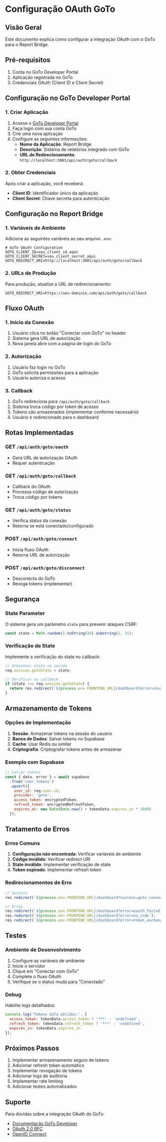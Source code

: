 # Configuração OAuth GoTo

## Visão Geral

Este documento explica como configurar a integração OAuth com o GoTo para o Report Bridge.

## Pré-requisitos

1. Conta no GoTo Developer Portal
2. Aplicação registrada no GoTo
3. Credenciais OAuth (Client ID e Client Secret)

## Configuração no GoTo Developer Portal

### 1. Criar Aplicação

1. Acesse o [GoTo Developer Portal](https://developer.goto.com/)
2. Faça login com sua conta GoTo
3. Crie uma nova aplicação
4. Configure as seguintes informações:
   - **Nome da Aplicação**: Report Bridge
   - **Descrição**: Sistema de relatórios integrado com GoTo
   - **URL de Redirecionamento**: `http://localhost:3001/api/auth/goto/callback`

### 2. Obter Credenciais

Após criar a aplicação, você receberá:
- **Client ID**: Identificador único da aplicação
- **Client Secret**: Chave secreta para autenticação

## Configuração no Report Bridge

### 1. Variáveis de Ambiente

Adicione as seguintes variáveis ao seu arquivo `.env`:

```env
# GoTo OAuth Configuration
GOTO_CLIENT_ID=seu_client_id_aqui
GOTO_CLIENT_SECRET=seu_client_secret_aqui
GOTO_REDIRECT_URI=http://localhost:3001/api/auth/goto/callback
```

### 2. URLs de Produção

Para produção, atualize a URL de redirecionamento:

```env
GOTO_REDIRECT_URI=https://seu-dominio.com/api/auth/goto/callback
```

## Fluxo OAuth

### 1. Início da Conexão

1. Usuário clica no botão "Conectar com GoTo" no header
2. Sistema gera URL de autorização
3. Nova janela abre com a página de login do GoTo

### 2. Autorização

1. Usuário faz login no GoTo
2. GoTo solicita permissões para a aplicação
3. Usuário autoriza o acesso

### 3. Callback

1. GoTo redireciona para `/api/auth/goto/callback`
2. Sistema troca código por token de acesso
3. Tokens são armazenados (implementar conforme necessário)
4. Usuário é redirecionado para o dashboard

## Rotas Implementadas

### GET `/api/auth/goto/oauth`
- Gera URL de autorização OAuth
- Requer autenticação

### GET `/api/auth/goto/callback`
- Callback do OAuth
- Processa código de autorização
- Troca código por tokens

### GET `/api/auth/goto/status`
- Verifica status da conexão
- Retorna se está conectado/configurado

### POST `/api/auth/goto/connect`
- Inicia fluxo OAuth
- Retorna URL de autorização

### POST `/api/auth/goto/disconnect`
- Desconecta do GoTo
- Revoga tokens (implementar)

## Segurança

### State Parameter

O sistema gera um parâmetro `state` para prevenir ataques CSRF:

```javascript
const state = Math.random().toString(36).substring(2, 15);
```

### Verificação de State

Implemente a verificação do state no callback:

```javascript
// Armazenar state na sessão
req.session.gotoState = state;

// Verificar no callback
if (state !== req.session.gotoState) {
  return res.redirect(`${process.env.FRONTEND_URL}/dashboard?error=invalid_state`);
}
```

## Armazenamento de Tokens

### Opções de Implementação

1. **Sessão**: Armazenar tokens na sessão do usuário
2. **Banco de Dados**: Salvar tokens no Supabase
3. **Cache**: Usar Redis ou similar
4. **Criptografia**: Criptografar tokens antes de armazenar

### Exemplo com Supabase

```javascript
// Salvar tokens
const { data, error } = await supabase
  .from('user_tokens')
  .upsert({
    user_id: req.user.id,
    provider: 'goto',
    access_token: encryptedToken,
    refresh_token: encryptedRefreshToken,
    expires_at: new Date(Date.now() + tokenData.expires_in * 1000)
  });
```

## Tratamento de Erros

### Erros Comuns

1. **Configuração não encontrada**: Verificar variáveis de ambiente
2. **Código inválido**: Verificar redirect URI
3. **State inválido**: Implementar verificação de state
4. **Token expirado**: Implementar refresh token

### Redirecionamentos de Erro

```javascript
// Sucesso
res.redirect(`${process.env.FRONTEND_URL}/dashboard?success=goto_connected`);

// Erros
res.redirect(`${process.env.FRONTEND_URL}/dashboard?error=oauth_failed`);
res.redirect(`${process.env.FRONTEND_URL}/dashboard?error=no_code`);
res.redirect(`${process.env.FRONTEND_URL}/dashboard?error=token_exchange_failed`);
```

## Testes

### Ambiente de Desenvolvimento

1. Configure as variáveis de ambiente
2. Inicie o servidor
3. Clique em "Conectar com GoTo"
4. Complete o fluxo OAuth
5. Verifique se o status muda para "Conectado"

### Debug

Habilite logs detalhados:

```javascript
console.log('Tokens GoTo obtidos:', {
  access_token: tokenData.access_token ? '***' : 'undefined',
  refresh_token: tokenData.refresh_token ? '***' : 'undefined',
  expires_in: tokenData.expires_in
});
```

## Próximos Passos

1. Implementar armazenamento seguro de tokens
2. Adicionar refresh token automático
3. Implementar revogação de tokens
4. Adicionar logs de auditoria
5. Implementar rate limiting
6. Adicionar testes automatizados

## Suporte

Para dúvidas sobre a integração OAuth do GoTo:

- [Documentação GoTo Developer](https://developer.goto.com/)
- [OAuth 2.0 RFC](https://tools.ietf.org/html/rfc6749)
- [OpenID Connect](https://openid.net/connect/)
